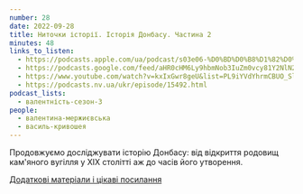 ```yaml
---
number: 28
date: 2022-09-28
title: Ниточки історії. Історія Донбасу. Частина 2
minutes: 48
links_to_listen:
  - https://podcasts.apple.com/ua/podcast/s03e06-%D0%BD%D0%B8%D1%82%D0%BE%D1%87%D0%BA%D0%B8-%D1%96%D1%81%D1%82%D0%BE%D1%80%D1%96%D1%97-%D1%96%D1%81%D1%82%D0%BE%D1%80%D1%96%D1%8F-%D0%B4%D0%BE%D0%BD%D0%B1%D0%B0%D1%81%D1%83-%D1%87%D0%B0%D1%81%D1%82%D0%B8%D0%BD%D0%B0-2/id1581632743?i=1000580874494
  - https://podcasts.google.com/feed/aHR0cHM6Ly9hbmNob3IuZm0vcy81Y2NlN2UzOC9wb2RjYXN0L3Jzcw/episode/ZTQzNTE3OTYtNzZmMC00MGVhLWIyMDItYTM4YjA1MjZlN2I2?sa=X&ved=0CAUQkfYCahcKEwjYsefajeX6AhUAAAAAHQAAAAAQEQ
  - https://www.youtube.com/watch?v=kxIxGwr8geU&list=PL9iYVdYhrmCBUO_Sl0UyYX269LgN7vpq6&index=6
  - https://podcasts.nv.ua/ukr/episode/15492.html
podcast_lists:
  - валентність-сезон-3
people:
  - валентина-мержиєвська
  - василь-кривошея
---
```


Продовжуємо досліджувати історію Донбасу: від відкриття родовищ кам'яного
вугілля у ХІХ столітті аж до часів його утворення.

[Додаткові матеріали і цікаві посилання][1]

[1]: https://valencyrethink.blogspot.com/2022/08/blog-post.html
